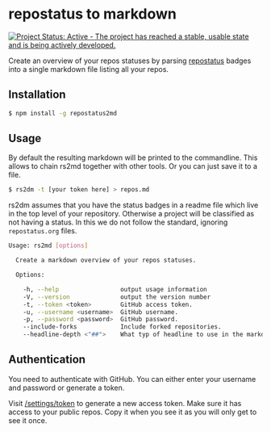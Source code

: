 # repostatus to markdown

[![Project Status: Active - The project has reached a stable, usable state and is being actively developed.](http://www.repostatus.org/badges/latest/active.svg)](http://www.repostatus.org/#active)

Create an overview of your repos statuses by parsing [repostatus](http://www.repostatus.org/) badges into a single markdown file listing all your repos.

## Installation

```bash
$ npm install -g repostatus2md
```

## Usage

By default the resulting markdown will be printed to the commandline. This allows to chain rs2md together with other tools. Or you can just save it to a file.

```bash
$ rs2dm -t [your token here] > repos.md
```

rs2dm assumes that you have the status badges in a readme file which live in the top level of your repository. Otherwise a project will be classified as not having a status. In this we do not follow the standard, ignoring `repostatus.org` files.

```bash
Usage: rs2md [options]

  Create a markdown overview of your repos statuses.

  Options:

    -h, --help                 output usage information
    -V, --version              output the version number
    -t, --token <token>        GitHub access token.
    -u, --username <username>  GitHub username.
    -p, --password <password>  GitHub password.
    --include-forks            Include forked repositories.
    --headline-depth <"##">    What typ of headline to use in the markdown.
```

## Authentication

You need to authenticate with GitHub. You can either enter your username and password or generate a token.

Visit [/settings/token](https://github.com/settings/tokens) to generate a new access token. Make sure it has access to your public repos. Copy it when you see it as you will only get to see it once.
